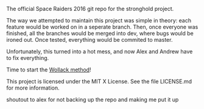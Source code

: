 The official Space Raiders 2016 git repo for the stronghold project.

The way we attempted to maintain this project was simple in theory: each
feature would be worked on in a seperate branch. Then, once everyone was
finished, all the branches would be merged into dev, where bugs would be
ironed out. Once tested, everything would be commited to master.

Unfortunately, this turned into a hot mess, and now Alex and Andrew have to
fix everything.

Time to start the [Wollack method](http://71.121.167.52:9001/alex/2016-stronghold/wikis/wollack-method)!

This project is licensed under the MIT X License. See the file LICENSE.md
for more information.

shoutout to alex for not backing up the repo and making me put it up
